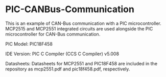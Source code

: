 # PIC-CANBus-Communication
This is an example of CAN-Bus communication with a PIC microcontroller. MCP2515 and MCP2551 integrated circuits are used alongside the PIC microcontroller for CAN-Bus communication.

PIC Model: PIC18F458

IDE Version: PIC C Compiler (CCS C Compiler) v5.008

Datasheets: Datasheets for MCP2551 and PIC18F458 are included in the repository as mcp2551.pdf and pic18f458.pdf, respectively.